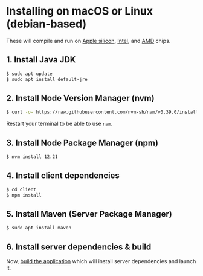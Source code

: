 # Installing on macOS or Linux (debian-based)
These will compile and run on [Apple silicon](https://en.wikipedia.org/wiki/Apple_silicon), [Intel](https://en.wikipedia.org/wiki/List_of_Intel_CPU_microarchitectures), and [AMD](https://en.wikipedia.org/wiki/List_of_AMD_processors) chips.

## 1. Install Java JDK
```sh
$ sudo apt update
$ sudo apt install default-jre
```
## 2. Install Node Version Manager (nvm)
```sh
$ curl -o- https://raw.githubusercontent.com/nvm-sh/nvm/v0.39.0/install.sh | bash
```
Restart your terminal to be able to use `nvm`.
## 3. Install Node Package Manager (npm)
```sh
$ nvm install 12.21
```
## 4. Install client dependencies
```sh
$ cd client
$ npm install
```
## 5. Install Maven (Server Package Manager)
```sh
$ sudo apt install maven
```
## 6. Install server dependencies & build
Now, [build the application](building.md) which will install server dependencies and launch it.
